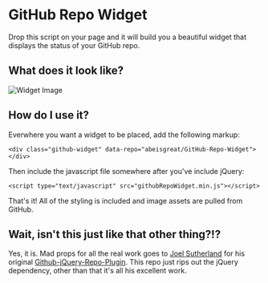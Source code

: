 # GitHub Repo Widget

Drop this script on your page and it will build you a beautiful widget that displays the status of your GitHub repo.

## What does it look like?

![Widget Image](http://files.www.newmediacampaigns.com/blog/github-widget.png)

## How do I use it?

Everwhere you want a widget to be placed, add the following markup:

	<div class="github-widget" data-repo="abeisgreat/GitHub-Repo-Widget"></div>

Then include the javascript file somewhere after you've include jQuery:

	<script type="text/javascript" src="githubRepoWidget.min.js"></script>

That's it! All of the styling is included and image assets are pulled from GitHub.

## Wait, isn't this just like that other thing?!?

Yes, it is. Mad props for all the real work goes to [Joel Sutherland](https://github.com/JoelSutherland/) for his original [Github-jQuery-Repo-Plugin](https://github.com/JoelSutherland/GitHub-jQuery-Repo-Widget). This repo just rips out the jQuery dependency, other than that it's all his excellent work.